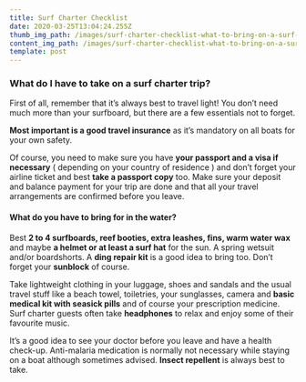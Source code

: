 ```yaml
---
title: Surf Charter Checklist
date: 2020-03-25T13:04:24.255Z
thumb_img_path: /images/surf-charter-checklist-what-to-bring-on-a-surf-boat-trip.jpg
content_img_path: /images/surf-charter-checklist-what-to-bring-on-a-surf-boat-trip.jpg
template: post
---
```

### What do I have to take on a surf charter trip?

First of all, remember that it’s always best to travel light! You don’t need much more than your surfboard, but there are a few essentials not to forget. 

**Most important is a good travel insurance** as it’s mandatory on all boats for your own safety.

Of course, you need to make sure you have **your passport and a visa if necessary** ( depending on your country of residence ) and don’t forget your airline ticket and best **take a passport copy** too. Make sure your deposit and balance payment for your trip are done and that all your travel arrangements are confirmed before you leave.

#### What do you have to bring for in the water? 

Best **2 to 4 surfboards, reef booties, extra leashes, fins, warm water wax** and maybe **a helmet or at least a surf hat** for the sun. A spring wetsuit and/or boardshorts. A **ding repair kit** is a good idea to bring too. Don’t forget your **sunblock** of course.

Take lightweight clothing in your luggage, shoes and sandals and the usual travel stuff like a beach towel, toiletries, your sunglasses, camera and **basic medical kit with seasick pills** and of course your prescription medicine. Surf charter guests often take **headphones** to relax and enjoy some of their favourite music.

It’s a good idea to see your doctor before you leave and have a health check-up. Anti-malaria medication is normally not necessary while staying on a boat although sometimes advised. **Insect repellent** is always best to take.